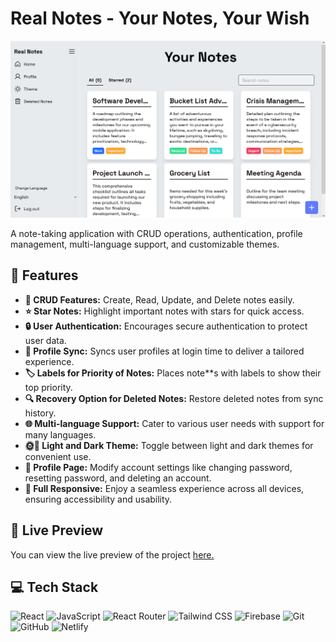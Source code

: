 # Real Notes - Your Notes, Your Wish

![Image](./screenshots/preview1.png)

A note-taking application with CRUD operations, authentication, profile management, multi-language support, and customizable themes.

## 🔮 Features

-   **📝 CRUD Features:** Create, Read, Update, and Delete notes easily.
-   **⭐ Star Notes:** Highlight important notes with stars for quick access.
-   **🔒 User Authentication:** Encourages secure authentication to protect user data.
-   **🔄 Profile Sync:** Syncs user profiles at login time to deliver a tailored experience.
-   **🏷️ Labels for Priority of Notes:** Places note**s with labels to show their top priority.
-   **🔍 Recovery Option for Deleted Notes:** Restore deleted notes from sync history.
-   **🌐 Multi-language Support:** Cater to various user needs with support for many languages.
-   **🌞🌚 Light and Dark Theme:** Toggle between light and dark themes for convenient use.
-   **👤 Profile Page:** Modify account settings like changing password, resetting password, and deleting an account.
-   **📱 Full Responsive:** Enjoy a seamless experience across all devices, ensuring accessibility and usability.

## 🚀 Live Preview

You can view the live preview of the project [here.](https://realnotes.netlify.app)

## 💻 Tech Stack

![React](https://img.shields.io/badge/React-20232A?style=for-the-badge&logo=react&logoColor=61DAFB)
![JavaScript](https://img.shields.io/badge/JavaScript-323330?style=for-the-badge&logo=javascript&logoColor=F7DF1E)
![React Router](https://img.shields.io/badge/React_Router-CA4245?style=for-the-badge&logo=react-router&logoColor=white)
![Tailwind CSS](https://img.shields.io/badge/Tailwind_CSS-38B2AC?style=for-the-badge&logo=tailwind-css&logoColor=white)
![Firebase](https://img.shields.io/badge/Firebase-ffffff?style=for-the-badge&logo=Firebase&logoColor=ffcb2b)
![Git](https://img.shields.io/badge/GIT-E44C30?style=for-the-badge&logo=git&logoColor=white)
![GitHub](https://img.shields.io/badge/GitHub-100000?style=for-the-badge&logo=github&logoColor=white)
![Netlify](https://img.shields.io/badge/Netlify-00C7B7?style=for-the-badge&logo=netlify&logoColor=white)